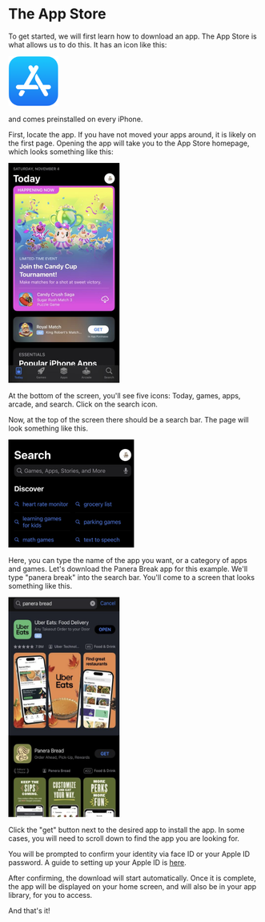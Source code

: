 # The App Store

To get started, we will first learn how to download an app. The App Store is what allows us to do this. It has an icon like this: 

<img title="" src="images/app-store-icon.png" alt="" width="100" height="100" data-align="center">

and comes preinstalled on every iPhone. 

First, locate the app. If you have not moved your apps around, it is likely on the first page. Opening the app will take you to the App Store homepage, which looks something like this: 

<img title="" src="images/app-store-homepage.png" alt="" width="222" height="438" data-align="center">

At the bottom of the screen, you'll see five icons: Today, games, apps, arcade, and search. Click on the search icon.

Now, at the top of the screen there should be a search bar. The page will look something like this. 

<img title="" src="images/app-store-search-page.png" alt="" width="251" height="215" data-align="center">

Here, you can type the name of the app you want, or a category of apps and games. Let's download the Panera Break app for this example. We'll type "panera break" into the search bar. You'll come to a screen that looks something like this. 

<img title="" src="images/app-store-panera-bread.png" alt="" width="222" height="438" data-align="center">

Click the "get" button next to the desired app to install the app. In some cases, you will need to scroll down to find the app you are looking for. 

You will be prompted to confirm your identity via face ID or your Apple ID password. A guide to setting up your Apple ID is [here](https://github.com/LunarEclipseCode/engrc-3500-team2/blob/main/content/iPhone/tutorial3-apple-id.md). 

After confirming, the download will start automatically. Once it is complete, the app will be displayed on your home screen, and will also be in your app library, for you to access. 

And that's it!
